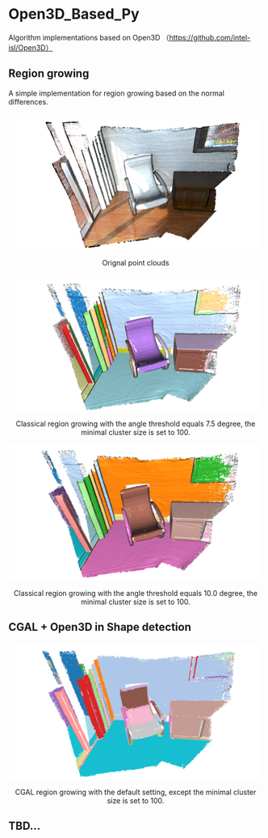 # Open3D_Based_Py

Algorithm implementations based on Open3D （https://github.com/intel-isl/Open3D）

## Region growing
A simple implementation for region growing based on the normal differences. 

<div align=center><img src="https://github.com/GeoVectorMatrix/Open3D_Based_Py/blob/main/Imgs/RG_0.png" width="500" height="270"/><br/></div>
<p align="center">Orignal point clouds </p>

<div align=center><img src="https://github.com/GeoVectorMatrix/Open3D_Based_Py/blob/main/Imgs/RG7_5.png" width="500" height="270"/><br/></div>
<p align="center"> Classical region growing with the angle threshold equals 7.5 degree, the minimal cluster size is set to 100.  </p>

<div align=center><img src="https://github.com/GeoVectorMatrix/Open3D_Based_Py/blob/main/Imgs/RG_10.png" width="500" height="270"/><br/></div>
<p align="center"> Classical region growing with the angle threshold equals 10.0 degree, the minimal cluster size is set to 100.  </p>

## CGAL + Open3D in Shape detection

<div align=center><img src="https://github.com/GeoVectorMatrix/Open3D_Based_Py/blob/main/Imgs/RG_CGAL.png" width="500" height="270"/><br/></div>
<p align="center"> CGAL region growing with the default setting, except the minimal cluster size is set to 100. </p>

## TBD...
